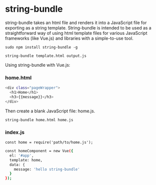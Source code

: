 # string-bundle

string-bundle takes an html file and renders it into a JavaScript file for exporting as a string template. String-bundle is intended to be used as a straightforward way of using html template files for various JavaScript frameworks (like Vue.js) and libraries with a simple-to-use tool.

`sudo npm install string-bundle -g`

`string-bundle template.html output.js`

Using string-bundle with Vue.js:

### home.html
``` bash
<div class="pageWrapper">
  <h1>Home</h1>
  <h3>{{message}}</h3>
</div>
```

Then create a blank JavaScript file: home.js.

`string-bundle home.html home.js`

### index.js
`const home = require('path/to/home.js');`

``` bash
const homeComponent = new Vue({
  el: '#app',
  template: home,
  data: {
    message: 'hello string-bundle'
  }
});
```
